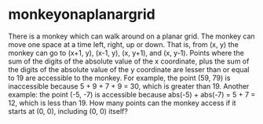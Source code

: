 monkeyonaplanargrid
===================

There is a monkey which can walk around on a planar grid. 
The monkey can move one space at a time left, right, up or down. 
That is, from (x, y) the monkey can go to (x+1, y), (x-1, y), (x, y+1), and (x, y-1). 
Points where the sum of the digits of the absolute value of the x coordinate,
    plus the sum of the digits of the absolute value of the y coordinate 
    are lesser than or equal to 19 are accessible to the monkey. 
For example, the point (59, 79) is inaccessible because 5 + 9 + 7 + 9 = 30, which is greater than 19. 
Another example: the point (-5, -7) is accessible because abs(-5) + abs(-7) = 5 + 7 = 12, which is less than 19. 
How many points can the monkey access if it starts at (0, 0), including (0, 0) itself?
